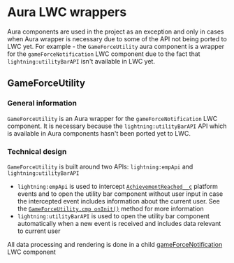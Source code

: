 # Aura LWC wrappers
Aura components are used in the project as an exception and only in cases when Aura wrapper is necessary due to some of the API not being ported to LWC yet. For example - the `GameForceUtility` aura component is a wrapper for the `gameForceNotification` LWC component due to the fact that `lightning:utilityBarAPI` isn't available in LWC yet.

## GameForceUtility 
### General information
`GameForceUtility` is an Aura wrapper for the `gameForceNotification` LWC component. It is necessary because the `lightning:utilityBarAPI` API which is available in Aura components hasn't been ported yet to LWC. 

### Technical design
`GameForceUtility` is built around two APIs: `lightning:empApi` and `lightning:utilityBarAPI` 
- `lightning:empApi` is used to intercept [`AchievementReached__c`](../force-app/main/default/objects/AchievementReached__e/) platform events and to open the utility bar component without user input in case the intercepted event includes information about the current user. See the [`GameForceUtility.cmp onInit()`](../force-app/main/default/aura/GameForceUtility/GameForceUtilityController.js) method for more information
- `lightning:utilityBarAPI` is used to open the utility bar component automatically when a new event is received and includes data relevant to current user

All data processing and rendering is done in a child [gameForceNotification](../force-app/main/default/lwc/gameForceNotification/) LWC component